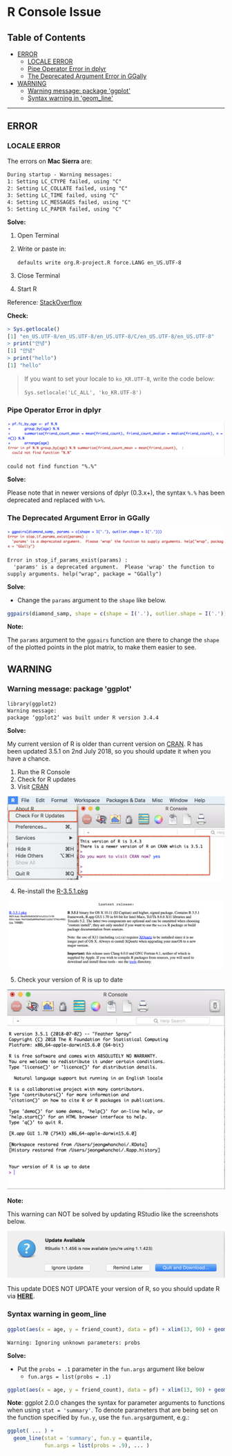 # R Console Issue

## Table of Contents

- [ERROR](https://github.com/jeongwhanchoi/Data-Analysis-with-R/blob/master/r_issue.md#error)
  - [LOCALE ERROR](https://github.com/jeongwhanchoi/Data-Analysis-with-R/blob/master/r_issue.md#locale-error)
  - [Pipe Operator Error in dplyr](https://github.com/jeongwhanchoi/Data-Analysis-with-R/blob/master/r_issue.md#pipe-operator-error-in-dplyr)
  - [The Deprecated Argument Error in GGally](https://github.com/jeongwhanchoi/Data-Analysis-with-R/blob/master/r_issue.md#the-deprecated-argument-error-in-ggally)
- [WARNING](https://github.com/jeongwhanchoi/Data-Analysis-with-R/blob/master/r_issue.md#warning)
  - [Warning message: package 'ggplot'](https://github.com/jeongwhanchoi/Data-Analysis-with-R/blob/master/r_issue.md#warning-message-package-ggplot)
  - [Syntax warning in 'geom_line'](https://github.com/jeongwhanchoi/Data-Analysis-with-R/blob/master/r_issue.md#Syntax-warning-in-geom_line)

---

## ERROR

### LOCALE ERROR

The errors on **Mac Sierra** are:

```
During startup - Warning messages:
1: Setting LC_CTYPE failed, using "C"
2: Setting LC_COLLATE failed, using "C"
3: Setting LC_TIME failed, using "C"
4: Setting LC_MESSAGES failed, using "C"
5: Setting LC_PAPER failed, using "C"
```

**Solve:**

1. Open Terminal

2. Write or paste in:

   `defaults write org.R-project.R force.LANG en_US.UTF-8`

3. Close Terminal

4. Start R

Reference: [StackOverflow](https://stackoverflow.com/questions/9689104/installing-r-on-mac-warning-messages-setting-lc-ctype-failed-using-c)

**Check:**

```R
> Sys.getlocale()
[1] "en_US.UTF-8/en_US.UTF-8/en_US.UTF-8/C/en_US.UTF-8/en_US.UTF-8"
> print("안녕")
[1] "안녕"
> print("hello")
[1] "hello"
```

> If you want to set your locale to `ko_KR.UTF-8`, write the code below:
>
> `Sys.setlocale('LC_ALL', 'ko_KR.UTF-8')`



### Pipe Operator Error in dplyr

![pipe_operator](./img_issue/pipe_operator.png)

```
could not find function "%.%"
```

**Solve:**

Please note that in newer versions of dplyr (0.3.x+), the syntax `%.%` has been deprecated and replaced with `%>%`.



### The Deprecated Argument Error in GGally

![GGally_depreciate_argument_error](./img_issue/GGally_depreciate_argument_error.png)

```
Error in stop_if_params_exist(params) : 
  'params' is a deprecated argument.  Please 'wrap' the function to supply arguments. help("wrap", package = "GGally")
```

**Solve**:

- Change the `params` argument to the `shape` like below.

```r
ggpairs(diamond_samp, shape = c(shape = I('.'), outlier.shape = I('.')))
```

**Note:**

The `params` argument to the `ggpairs` function are there to change the  `shape` of the plotted points in the plot matrix,  to make them easier to see.



## WARNING

### Warning message: package 'ggplot'

```
library(ggplot2)
Warning message:
package ‘ggplot2’ was built under R version 3.4.4 
```

**Solve:**

My current version of R is older than current version on [CRAN](https://cran.r-project.org/bin/macosx/). R has been updated 3.5.1 on 2nd July 2018, so you should update it when you have a chance.

1. Run the R Console
2. Check for R updates
3. Visit [CRAN](https://cran.r-project.org/bin/macosx/)

![ggplot_warning_solution](./img_issue/ggplot_warning_solution.png)

4. Re-install the [R-3.5.1.pkg](https://cran.r-project.org/bin/macosx/R-3.5.1.pkg)

![ggplot_warning_CRAN](./img_issue/ggplot_warning_CRAN.png)

5. Check your version of R is up to date

![ggplot_warning_solved](./img_issue/ggplot_warning_solved.png)

**Note:**

This warning can NOT be solved by updating RStudio like the screenshots below.

![ggplot_warning_solve_1](./img_issue/ggplot_warning_note.png)

This update DOES NOT UPDATE your version of R, so you should update R via [**HERE**](https://stat.ethz.ch/pipermail/r-help/2018-March/451633.html).



### Syntax warning in geom_line

```r
ggplot(aes(x = age, y = friend_count), data = pf) + xlim(13, 90) + geom_point(alpha = 0.05, position = position_jitter(h=0), color = 'orange')+ coord_trans(y = 'sqrt') + geom_line(stat = 'summary', fun.y = mean) + geom_line(stat = 'summary', fun.y = quantile, probs = .1, linetype = 2 , color = 'blue')
```

```
Warning: Ignoring unknown parameters: probs
```

**Solve:**

- Put the `probs = .1` parameter in the `fun.args` argument like below
  - `fun.args = list(probs = .1)`

```r
ggplot(aes(x = age, y = friend_count), data = pf) + xlim(13, 90) + geom_point(alpha = 0.05, position = position_jitter(h=0), color = 'orange')+ coord_trans(y = 'sqrt') + geom_line(stat = 'summary', fun.y = mean) + geom_line(stat = 'summary', fun.y = quantile, fun.args = list(probs = .1), linetype = 2 , color = 'blue')
```

**Note**: ggplot 2.0.0 changes the syntax for parameter arguments to functions when using `stat = 'summary'`. To denote parameters that are being set on the function specified by `fun.y`, use the `fun.args`argument, e.g.:

```r
ggplot( ... ) +
  geom_line(stat = 'summary', fun.y = quantile,
            fun.args = list(probs = .9), ... )
```